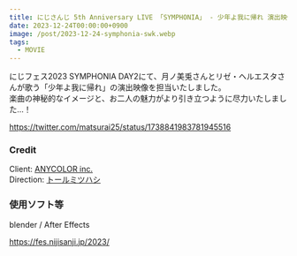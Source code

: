 ```yaml
---
title: にじさんじ 5th Anniversary LIVE 「SYMPHONIA」 - 少年よ我に帰れ 演出映像制作
date: 2023-12-24T00:00:00+0900
image: /post/2023-12-24-symphonia-swk.webp
tags:
  - MOVIE
---
```


にじフェス2023 SYMPHONIA DAY2にて、月ノ美兎さんとリゼ・ヘルエスタさんが歌う「少年よ我に帰れ」の演出映像を担当いたしました。  
楽曲の神秘的なイメージと、お二人の魅力がより引き立つように尽力いたしました...！

https://twitter.com/matsurai25/status/1738841983781945516

### Credit

Client: [ANYCOLOR inc.](https://www.anycolor.co.jp/)  
Direction: [トールミツハシ](https://twitter.com/tohru_m)

### 使用ソフト等

blender / After Effects

https://fes.nijisanji.jp/2023/
